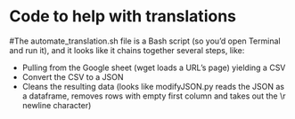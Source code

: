 # Code to help with translations
#The automate_translation.sh file is a Bash script (so you’d open Terminal and run it), and it looks like it chains together several steps, like:
  * Pulling from the Google sheet (wget loads a URL’s page) yielding a CSV
  * Convert the CSV to a JSON
  * Cleans the resulting data (looks like modifyJSON.py reads the JSON as a dataframe, removes rows with empty first column and takes out the \r newline character)
